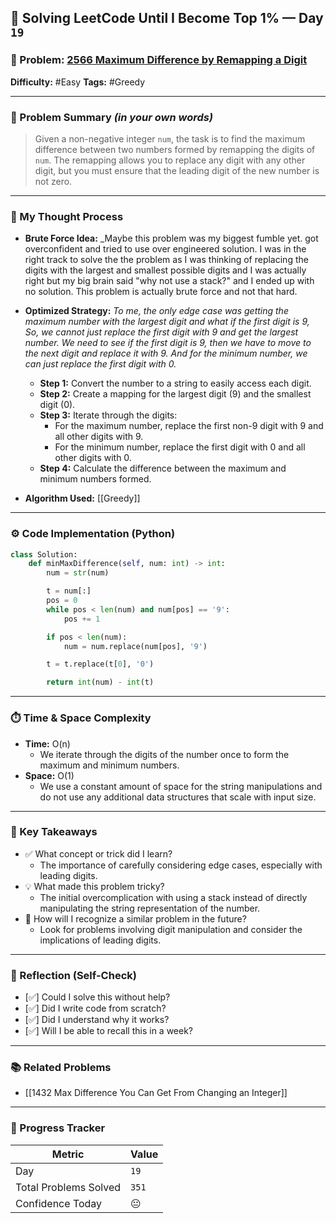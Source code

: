 ## 🧠 Solving LeetCode Until I Become Top 1% — Day `19`

### 🔹 Problem: [2566 Maximum Difference by Remapping a Digit](https://leetcode.com/problems/maximum-difference-by-remapping-a-digit/description/?envType=daily-question&envId=2025-06-14)

**Difficulty:** #Easy
**Tags:** #Greedy

---

### 📝 Problem Summary _(in your own words)_

> Given a non-negative integer `num`, the task is to find the maximum difference between two numbers formed by remapping the digits of `num`. The remapping allows you to replace any digit with any other digit, but you must ensure that the leading digit of the new number is not zero.

---

### 🧠 My Thought Process

- **Brute Force Idea:**
  \_Maybe this problem was my biggest fumble yet. got overconfident and tried to use over engineered solution. I was in the right track to solve the the problem as I was thinking of replacing the digits with the largest and smallest possible digits and I was actually right but my big brain said "why not use a stack?" and I ended up with no solution. This problem is actually brute force and not that hard.

- **Optimized Strategy:**
  _To me, the only edge case was getting the maximum number with the largest digit and what if the first digit is 9, So, we cannot just replace the first digit with 9 and get the largest number. We need to see if the first digit is 9, then we have to move to the next digit and replace it with 9. And for the minimum number, we can just replace the first digit with 0._

  - **Step 1:** Convert the number to a string to easily access each digit.
  - **Step 2:** Create a mapping for the largest digit (9) and the smallest digit (0).
  - **Step 3:** Iterate through the digits:
    - For the maximum number, replace the first non-9 digit with 9 and all other digits with 9.
    - For the minimum number, replace the first digit with 0 and all other digits with 0.
  - **Step 4:** Calculate the difference between the maximum and minimum numbers formed.

- **Algorithm Used:**
  [[Greedy]]

---

### ⚙️ Code Implementation (Python)

```python
class Solution:
    def minMaxDifference(self, num: int) -> int:
        num = str(num)

        t = num[:]
        pos = 0
        while pos < len(num) and num[pos] == '9':
            pos += 1

        if pos < len(num):
            num = num.replace(num[pos], '9')

        t = t.replace(t[0], '0')

        return int(num) - int(t)
```

---

### ⏱️ Time & Space Complexity

- **Time:** O(n)
  - We iterate through the digits of the number once to form the maximum and minimum numbers.
- **Space:** O(1)
  - We use a constant amount of space for the string manipulations and do not use any additional data structures that scale with input size.

---

### 🧩 Key Takeaways

- ✅ What concept or trick did I learn?
  - The importance of carefully considering edge cases, especially with leading digits.
- 💡 What made this problem tricky?
  - The initial overcomplication with using a stack instead of directly manipulating the string representation of the number.
- 💭 How will I recognize a similar problem in the future?
  - Look for problems involving digit manipulation and consider the implications of leading digits.

---

### 🔁 Reflection (Self-Check)

- [✅] Could I solve this without help?
- [✅] Did I write code from scratch?
- [✅] Did I understand why it works?
- [✅] Will I be able to recall this in a week?

---

### 📚 Related Problems

- [[1432 Max Difference You Can Get From Changing an Integer]]

---

### 🚀 Progress Tracker

| Metric                | Value |
| --------------------- | ----- |
| Day                   | `19`  |
| Total Problems Solved | `351` |
| Confidence Today      | 😐    |

